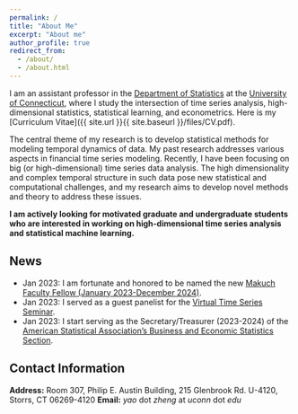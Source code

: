 ```yaml
---
permalink: /
title: "About Me"
excerpt: "About me"
author_profile: true
redirect_from: 
  - /about/
  - /about.html
---
```


I am an assistant professor in the [Department of Statistics](https://statistics.uconn.edu/) at the [University of Connecticut](https://uconn.edu/), where I study the intersection of time series analysis, high-dimensional statistics, statistical learning, and econometrics. Here is my [Curriculum Vitae]({{ site.url }}{{ site.baseurl }}/files/CV.pdf).

The central theme of my research is to develop statistical methods for modeling temporal dynamics of data. My past research addresses various aspects in financial time series modeling. Recently, I have been focusing on big (or high-dimensional) time series data analysis. The high dimensionality and complex temporal structure in such data pose new statistical and computational challenges, and my research aims to develop novel methods and theory to address these issues.

**I am actively looking for motivated graduate and undergraduate students who are interested in working on high-dimensional time series analysis and statistical machine learning.**


## News

- Jan 2023: I am fortunate and honored to be named the new [Makuch Faculty Fellow (January 2023-December 2024)](https://clas.uconn.edu/faculty-staff/endowed-chairs/#makuch).
- Jan 2023: I served as a guest panelist for the [Virtual Time Series Seminar](https://sites.google.com/view/vtss/).
- Jan 2023: I start serving as the Secretary/Treasurer (2023-2024) of the [American Statistical Association’s Business and Economic Statistics Section](https://community.amstat.org/businessandeconomicstatisticssection/home).


## Contact Information

**Address:**  Room 307, Philip E. Austin Building, 215 Glenbrook Rd. U-4120, Storrs, CT 06269-4120
**Email:**  *yao* dot *zheng* at *uconn* dot *edu*

